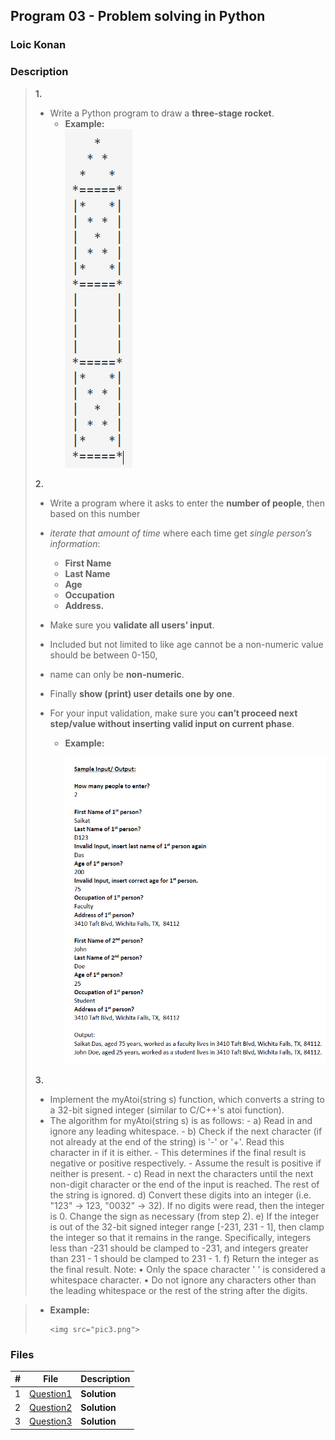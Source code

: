 ## Program 03 - Problem solving in Python

### Loic Konan

### Description

> **1.**
>
> - Write a Python program to draw a **three-stage rocket**.
>   - **Example:**  
>           <img src="pic.png">
>
>
> **2.**
>
> - Write a program where it asks to enter the **number of people**, then based on this number
> - _iterate that amount of time_ where each time get _single person’s information_:
>   - **First Name**
>   - **Last Name**
>   - **Age**
>   - **Occupation**
>   - **Address.**
>
> - Make sure you **validate all users’ input**.
> - Included but not limited to like age cannot be a non-numeric value should be between 0-150,
> - name can only be **non-numeric**.
> - Finally **show (print) user details one by one**.
> - For your input validation, make sure you **can’t proceed next step/value without inserting valid input on current phase**.
>
>   - **Example:**
>
>       <img src="pic1.png">
>
>
> **3.**
>
> - Implement the myAtoi(string s) function, which converts a string to a 32-bit signed integer (similar to C/C++'s atoi function).
> - The algorithm for myAtoi(string s) is as follows:
>       - a) Read in and ignore any leading whitespace.
>       - b) Check if the next character (if not already at the end of the string) is '-' or '+'. Read this character in if it is either.
>           - This determines if the final result is negative or positive respectively. 
>           - Assume the result is positive if neither is present. 
>       - c) Read in next the characters until the next non-digit character or the end of the input is reached. The rest of the string is ignored. d) Convert these digits into an integer (i.e. "123" -> 123, "0032" -> 32). If no digits were read, then the integer is 0. Change the sign as necessary (from step 2). e) If the integer is out of the 32-bit signed integer range [-231, 231 - 1], then clamp the integer so that it remains in the range. Specifically, integers less than -231 should be clamped to -231, and integers greater than 231 - 1 should be clamped to 231 - 1. f) Return the integer as the final result. Note: • Only the space character ' ' is considered a whitespace character. • Do not ignore any characters other than the leading whitespace or the rest of the string after the digits.

> - **Example:**
>
>       <img src="pic3.png">
>
>
### Files

|   #   | File                     | Description  |
| :---: | ------------------------ | ------------ |
|   1   | [Question1](./Question1) | **Solution** |
|   2   | [Question2](./Question2) | **Solution** |
|   3   | [Question3](./Question3) | **Solution** |
